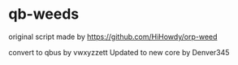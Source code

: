 # qb-weeds
original script made by https://github.com/HiHowdy/orp-weed

convert to qbus by vwxyzzett
Updated to new core by Denver345

